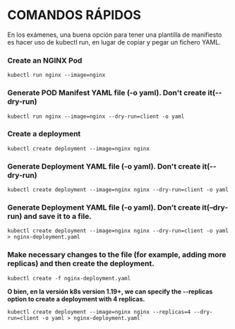 # COMANDOS RÁPIDOS
En los exámenes, una buena opción para tener una plantilla de manifiesto es hacer uso de kubectl run, en lugar de copiar y pegar un fichero YAML.

### **Create an NGINX Pod**

```shell
kubectl run nginx --image=nginx
```

### **Generate POD Manifest YAML file (-o yaml). Don't create it(--dry-run)**

```shell
kubectl run nginx --image=nginx --dry-run=client -o yaml
```

### **Create a deployment**

```shell
kubectl create deployment --image=nginx nginx
```

### **Generate Deployment YAML file (-o yaml). Don't create it(--dry-run)**

```shell
kubectl create deployment --image=nginx nginx --dry-run=client -o yaml
```

### **Generate Deployment YAML file (-o yaml). Don’t create it(–dry-run) and save it to a file.**

```shell
kubectl create deployment --image=nginx nginx --dry-run=client -o yaml > nginx-deployment.yaml
```

### **Make necessary changes to the file (for example, adding more replicas) and then create the deployment.**

```shell
kubectl create -f nginx-deployment.yaml
```
**O bien, en la versión k8s version 1.19+, we can specify the --replicas option to create a deployment with 4 replicas.**

```shell
kubectl create deployment --image=nginx nginx --replicas=4 --dry-run=client -o yaml > nginx-deployment.yaml`
```